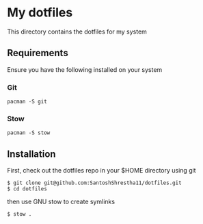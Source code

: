 # My dotfiles

This directory contains the dotfiles for my system

## Requirements

Ensure you have the following installed on your system

### Git

```
pacman -S git
```

### Stow

```
pacman -S stow
```

## Installation

First, check out the dotfiles repo in your $HOME directory using git

```
$ git clone git@github.com:SantoshShrestha11/dotfiles.git
$ cd dotfiles
```

then use GNU stow to create symlinks

```
$ stow .
```
